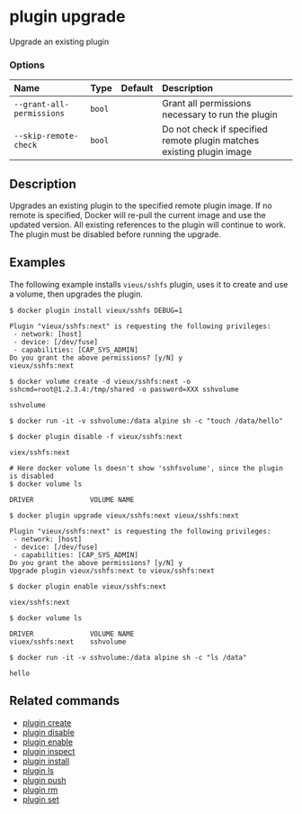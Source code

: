 # plugin upgrade

<!---MARKER_GEN_START-->
Upgrade an existing plugin

### Options

| Name                      | Type   | Default | Description                                                           |
|:--------------------------|:-------|:--------|:----------------------------------------------------------------------|
| `--grant-all-permissions` | `bool` |         | Grant all permissions necessary to run the plugin                     |
| `--skip-remote-check`     | `bool` |         | Do not check if specified remote plugin matches existing plugin image |


<!---MARKER_GEN_END-->

## Description

Upgrades an existing plugin to the specified remote plugin image. If no remote
is specified, Docker will re-pull the current image and use the updated version.
All existing references to the plugin will continue to work.
The plugin must be disabled before running the upgrade.

## Examples

The following example installs `vieus/sshfs` plugin, uses it to create and use
a volume, then upgrades the plugin.

```console
$ docker plugin install vieux/sshfs DEBUG=1

Plugin "vieux/sshfs:next" is requesting the following privileges:
 - network: [host]
 - device: [/dev/fuse]
 - capabilities: [CAP_SYS_ADMIN]
Do you grant the above permissions? [y/N] y
vieux/sshfs:next

$ docker volume create -d vieux/sshfs:next -o sshcmd=root@1.2.3.4:/tmp/shared -o password=XXX sshvolume

sshvolume

$ docker run -it -v sshvolume:/data alpine sh -c "touch /data/hello"

$ docker plugin disable -f vieux/sshfs:next

viex/sshfs:next

# Here docker volume ls doesn't show 'sshfsvolume', since the plugin is disabled
$ docker volume ls

DRIVER              VOLUME NAME

$ docker plugin upgrade vieux/sshfs:next vieux/sshfs:next

Plugin "vieux/sshfs:next" is requesting the following privileges:
 - network: [host]
 - device: [/dev/fuse]
 - capabilities: [CAP_SYS_ADMIN]
Do you grant the above permissions? [y/N] y
Upgrade plugin vieux/sshfs:next to vieux/sshfs:next

$ docker plugin enable vieux/sshfs:next

viex/sshfs:next

$ docker volume ls

DRIVER              VOLUME NAME
viuex/sshfs:next    sshvolume

$ docker run -it -v sshvolume:/data alpine sh -c "ls /data"

hello
```

## Related commands

* [plugin create](plugin_create.md)
* [plugin disable](plugin_disable.md)
* [plugin enable](plugin_enable.md)
* [plugin inspect](plugin_inspect.md)
* [plugin install](plugin_install.md)
* [plugin ls](plugin_ls.md)
* [plugin push](plugin_push.md)
* [plugin rm](plugin_rm.md)
* [plugin set](plugin_set.md)
